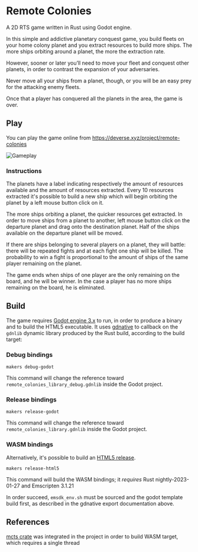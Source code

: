 Remote Colonies
===============

A 2D RTS game written in Rust using Godot engine.

In this simple and addictive planetary conquest game, you build fleets on your home colony planet and you extract resources to build more ships. The more ships orbiting around a planet, the more the extraction rate.

However, sooner or later you’ll need to move your fleet and conquest other planets, in order to contrast the expansion of your adversaries.

Never move all your ships from a planet, though, or you will be an easy prey for the attacking enemy fleets.

Once that a player has conquered all the planets in the area, the game is over.

## Play 

You can play the game online from https://deverse.xyz/project/remote-colonies

![Gameplay](https://i.ibb.co/B2fDw58/remote-colonies.gif "Gameplay")


### Instructions

The planets have a label indicating respectively the amount of resources available and the amount of resources extracted.
Every 10 resources extracted it's possible to build a new ship which will begin orbiting the planet by a left mouse button click on it.

The more ships orbiting a planet, the quicker resources get extracted. In order to move ships from a planet to another, left mouse button click on the departure planet and drag onto the destination planet.
Half of the ships available on the departure planet will be moved.

If there are ships belonging to several players on a planet, they will battle: there will be repeated fights and at each fight one ship will be killed. The probability to win a fight is proportional to the amount of ships of the same player remaining on the planet.

The game ends when ships of one player are the only remaining on the board, and he will be winner. In the case a player has no more ships remaining on the board, he is eliminated.

## Build

The game requires [Godot engine 3.x](https://godotengine.org/download/3.x/) to run, in order to produce a binary and to build the HTML5 executable. 
It uses [gdnative](https://docs.godotengine.org/it/stable/tutorials/scripting/gdnative/what_is_gdnative.html) to callback on the `gdnlib` dynamic library produced by the Rust build, according to the build target:

### Debug bindings

```shell
makers debug-godot
```

This command will change the reference toward `remote_colonies_library_debug.gdnlib` inside the Godot project.

### Release bindings

```shell
makers release-godot
```

This command will change the reference toward `remote_colonies_library.gdnlib` inside the Godot project.

### WASM bindings

Alternatively, it's possible to build an [HTML5 release](https://godot-rust.github.io/book/gdnative/export/html5.html).

```shell
makers release-html5
```

This command will build the WASM bindings; it *requires* Rust nightly-2023-01-27 and Emscripten 3.1.21 

In order succeed, `emsdk_env.sh` must be sourced and the godot template build first, as described in the gdnative export documentation above.

## References

[mcts crate](https://docs.rs/mcts) was integrated in the project in order to build WASM target, which requires a single thread